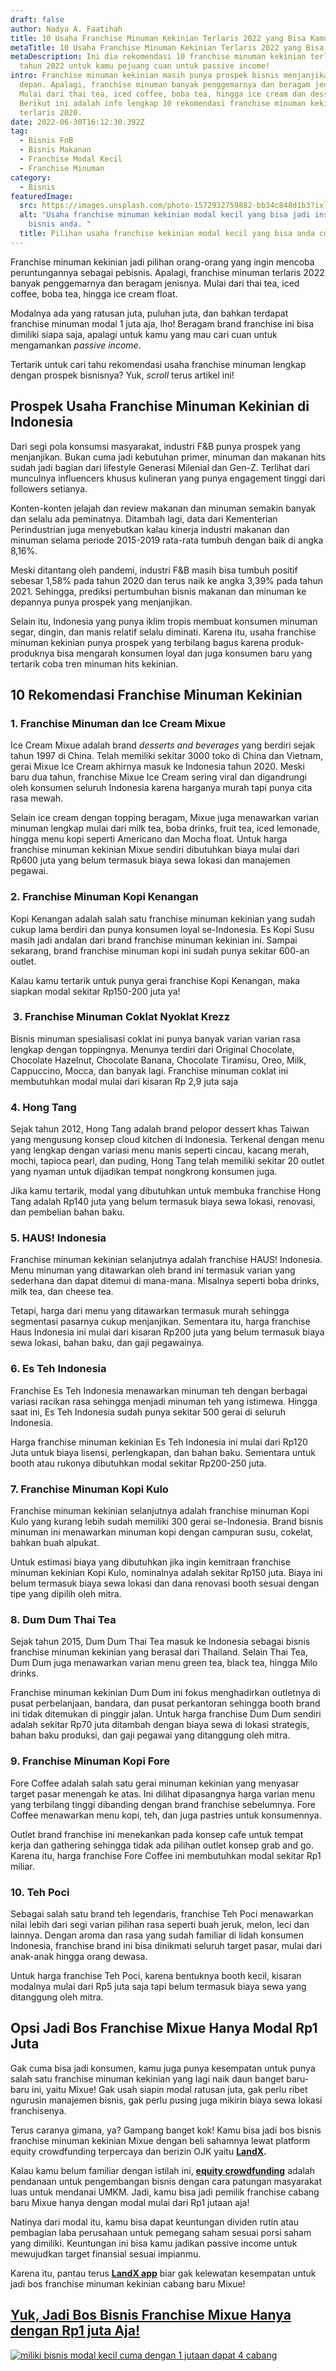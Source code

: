 ```yaml
---
draft: false
author: Nadya A. Faatihah
title: 10 Usaha Franchise Minuman Kekinian Terlaris 2022 yang Bisa Kamu Coba
metaTitle: 10 Usaha Franchise Minuman Kekinian Terlaris 2022 yang Bisa Kamu Coba
metaDescription: Ini dia rekomendasi 10 franchise minuman kekinian terlaris di
  tahun 2022 untuk kamu pejuang cuan untuk passive income!
intro: Franchise minuman kekinian masih punya prospek bisnis menjanjikan di masa
  depan. Apalagi, franchise minuman banyak penggemarnya dan beragam jenisnya.
  Mulai dari thai tea, iced coffee, boba tea, hingga ice cream dan dessert bowl.
  Berikut ini adalah info lengkap 10 rekomendasi franchise minuman kekinian
  terlaris 2020.
date: 2022-06-30T16:12:30.392Z
tag:
  - Bisnis FnB
  - Bisnis Makanan
  - Franchise Modal Kecil
  - Franchise Minuman
category:
  - Bisnis
featuredImage:
  src: https://images.unsplash.com/photo-1572932759882-bb34c848d1b3?ixlib=rb-1.2.1&ixid=MnwxMjA3fDB8MHxwaG90by1wYWdlfHx8fGVufDB8fHx8&auto=format&fit=crop&w=870&q=80
  alt: "Usaha franchise minuman kekinian modal kecil yang bisa jadi inspirasi
    bisnis anda. "
  title: Pilihan usaha franchise kekinian modal kecil yang bisa anda coba
---
```

<!--StartFragment-->

Franchise minuman kekinian jadi pilihan orang-orang yang ingin mencoba peruntungannya sebagai pebisnis. Apalagi, franchise minuman terlaris 2022 banyak penggemarnya dan beragam jenisnya. Mulai dari thai tea, iced coffee, boba tea, hingga ice cream float. 

Modalnya ada yang ratusan juta, puluhan juta, dan bahkan terdapat franchise minuman modal 1 juta aja, lho! Beragam brand franchise ini bisa dimiliki siapa saja, apalagi untuk kamu yang mau cari cuan untuk mengamankan *passive income*.

Tertarik untuk cari tahu rekomendasi usaha franchise minuman lengkap dengan prospek bisnisnya? Yuk, *scroll* terus artikel ini!

## Prospek Usaha Franchise Minuman Kekinian di Indonesia

Dari segi pola konsumsi masyarakat, industri F&B punya prospek yang menjanjikan. Bukan cuma jadi kebutuhan primer, minuman dan makanan hits sudah jadi bagian dari lifestyle Generasi Milenial dan Gen-Z. Terlihat dari munculnya influencers khusus kulineran yang punya engagement tinggi dari followers setianya.

Konten-konten jelajah dan review makanan dan minuman semakin banyak dan selalu ada peminatnya. Ditambah lagi, data dari Kementerian Perindustrian juga menyebutkan kalau kinerja industri makanan dan minuman selama periode 2015-2019 rata-rata tumbuh dengan baik di angka 8,16%. 

Meski ditantang oleh pandemi, industri F&B masih bisa tumbuh positif sebesar 1,58% pada tahun 2020 dan terus naik ke angka 3,39% pada tahun 2021. Sehingga, prediksi pertumbuhan bisnis makanan dan minuman ke depannya punya prospek yang menjanjikan.

Selain itu, Indonesia yang punya iklim tropis membuat konsumen minuman segar, dingin, dan manis relatif selalu diminati. Karena itu, usaha franchise minuman kekinian punya prospek yang terbilang bagus karena produk-produknya bisa mengarah konsumen loyal dan juga konsumen baru yang tertarik coba tren minuman hits kekinian. 

## 10 Rekomendasi Franchise Minuman Kekinian 

### 1. Franchise Minuman dan Ice Cream Mixue

Ice Cream Mixue adalah brand *desserts and beverages* yang berdiri sejak tahun 1997 di China. Telah memiliki sekitar 3000 toko di China dan Vietnam, gerai Mixue Ice Cream akhirnya masuk ke Indonesia tahun 2020. Meski baru dua tahun, franchise Mixue Ice Cream sering viral dan digandrungi oleh konsumen seluruh Indonesia karena harganya murah tapi punya cita rasa mewah.

Selain ice cream dengan topping beragam, Mixue juga menawarkan varian minuman lengkap mulai dari milk tea, boba drinks, fruit tea, iced lemonade, hingga menu kopi seperti Americano dan Mocha float. Untuk harga franchise minuman kekinian Mixue sendiri dibutuhkan biaya mulai dari Rp600 juta yang belum termasuk biaya sewa lokasi dan manajemen pegawai.

### 2. Franchise Minuman Kopi Kenangan

Kopi Kenangan adalah salah satu franchise minuman kekinian yang sudah cukup lama berdiri dan punya konsumen loyal se-Indonesia. Es Kopi Susu masih jadi andalan dari brand franchise minuman kekinian ini. Sampai sekarang, brand franchise minuman kopi ini sudah punya sekitar 600-an outlet.

Kalau kamu tertarik untuk punya gerai franchise Kopi Kenangan, maka siapkan modal sekitar Rp150-200 juta ya!

###  3. Franchise Minuman Coklat Nyoklat Krezz

Bisnis minuman spesialisasi coklat ini punya banyak varian varian rasa lengkap dengan toppingnya. Menunya terdiri dari Original Chocolate, Chocolate Hazelnut, Chocolate Banana, Chocolate Tiramisu, Oreo, Milk, Cappuccino, Mocca, dan banyak lagi. Franchise minuman coklat ini membutuhkan modal mulai dari kisaran Rp 2,9 juta saja

### 4. Hong Tang

Sejak tahun 2012, Hong Tang adalah brand pelopor dessert khas Taiwan yang mengusung konsep cloud kitchen di Indonesia. Terkenal dengan menu yang lengkap dengan variasi menu manis seperti cincau, kacang merah, mochi, tapioca pearl, dan puding, Hong Tang telah memiliki sekitar 20 outlet yang nyaman untuk dijadikan tempat nongkrong konsumen juga.

Jika kamu tertarik, modal yang dibutuhkan untuk membuka franchise Hong Tang adalah Rp140 juta yang belum termasuk biaya sewa lokasi, renovasi, dan pembelian bahan baku.

### 5. HAUS! Indonesia

Franchise minuman kekinian selanjutnya adalah franchise HAUS! Indonesia. Menu minuman yang ditawarkan oleh brand ini termasuk varian yang sederhana dan dapat ditemui di mana-mana. Misalnya seperti boba drinks, milk tea, dan cheese tea. 

Tetapi, harga dari menu yang ditawarkan termasuk murah sehingga segmentasi pasarnya cukup menjanjikan. Sementara itu, harga franchise Haus Indonesia ini mulai dari kisaran Rp200 juta yang belum termasuk biaya sewa lokasi, bahan baku, dan gaji pegawainya.

### 6. Es Teh Indonesia

Franchise Es Teh Indonesia menawarkan minuman teh dengan berbagai variasi racikan rasa sehingga menjadi minuman teh yang istimewa. Hingga saat ini, Es Teh Indonesia sudah punya sekitar 500 gerai di seluruh Indonesia. 

Harga franchise minuman kekinian Es Teh Indonesia ini mulai dari Rp120 Juta untuk biaya lisensi, perlengkapan, dan bahan baku. Sementara untuk booth atau rukonya dibutuhkan modal sekitar Rp200-250 juta.

### 7. Franchise Minuman Kopi Kulo 

Franchise minuman kekinian selanjutnya adalah franchise minuman Kopi Kulo yang kurang lebih sudah memiliki 300 gerai se-Indonesia. Brand bisnis minuman ini menawarkan minuman kopi dengan campuran susu, cokelat, bahkan buah alpukat.

Untuk estimasi biaya yang dibutuhkan jika ingin kemitraan franchise minuman kekinian Kopi Kulo, nominalnya adalah sekitar Rp150 juta. Biaya ini belum termasuk biaya sewa lokasi dan dana renovasi booth sesuai dengan tipe yang dipilih oleh mitra.

### 8. Dum Dum Thai Tea

Sejak tahun 2015, Dum Dum Thai Tea masuk ke Indonesia sebagai bisnis franchise minuman kekinian yang berasal dari Thailand. Selain Thai Tea, Dum Dum juga menawarkan varian menu green tea, black tea, hingga Milo drinks. 

Franchise minuman kekinian Dum Dum ini fokus menghadirkan outletnya di pusat perbelanjaan, bandara, dan pusat perkantoran sehingga booth brand ini tidak ditemukan di pinggir jalan. Untuk harga franchise Dum Dum sendiri adalah sekitar Rp70 juta ditambah dengan biaya sewa di lokasi strategis, bahan baku produksi, dan gaji pegawai yang ditanggung oleh mitra.

### 9. Franchise Minuman Kopi Fore

Fore Coffee adalah salah satu gerai minuman kekinian yang menyasar target pasar menengah ke atas. Ini dilihat dipasangnya harga varian menu yang terbilang tinggi dibanding dengan brand franchise sebelumnya. Fore Coffee menawarkan menu kopi, teh, dan juga pastries untuk konsumennya.

Outlet brand franchise ini menekankan pada konsep cafe untuk tempat kerja dan gathering sehingga tidak ada pilihan outlet konsep grab and go. Karena itu, harga franchise Fore Coffee ini membutuhkan modal sekitar Rp1 miliar.

### 10. Teh Poci

Sebagai salah satu brand teh legendaris, franchise Teh Poci menawarkan nilai lebih dari segi varian pilihan rasa seperti buah jeruk, melon, leci dan lainnya. Dengan aroma dan rasa yang sudah familiar di lidah konsumen Indonesia, franchise brand ini bisa dinikmati seluruh target pasar, mulai dari anak-anak hingga orang dewasa.

Untuk harga franchise Teh Poci, karena bentuknya booth kecil, kisaran modalnya mulai dari Rp5 juta saja tapi belum termasuk biaya sewa yang ditanggung oleh mitra.

## Opsi Jadi Bos Franchise Mixue Hanya Modal Rp1 Juta

Gak cuma bisa jadi konsumen, kamu juga punya kesempatan untuk punya salah satu franchise minuman kekinian yang lagi naik daun banget baru-baru ini, yaitu Mixue! Gak usah siapin modal ratusan juta, gak perlu ribet ngurusin manajemen bisnis, gak perlu pusing juga mikirin biaya sewa lokasi franchisenya.

Terus caranya gimana, ya? Gampang banget kok! Kamu bisa jadi bos bisnis franchise minuman kekinian Mixue dengan beli sahamnya lewat platform equity crowdfunding terpercaya dan berizin OJK yaitu **[LandX](https://landx.id/).** 

Kalau kamu belum familiar dengan istilah ini, **[equity crowdfunding](https://landx.id/)** adalah pendanaan untuk pengembangan bisnis dengan cara patungan masyarakat luas untuk mendanai UMKM. Jadi, kamu bisa jadi pemilik franchise cabang baru Mixue hanya dengan modal mulai dari Rp1 jutaan aja!

Natinya dari modal itu, kamu bisa dapat keuntungan dividen rutin atau pembagian laba perusahaan untuk pemegang saham sesuai porsi saham yang dimiliki. Keuntungan ini bisa kamu jadikan passive income untuk mewujudkan target finansial sesuai impianmu.

Karena itu, pantau terus **[LandX app](https://play.google.com/store/apps/details?id=store.numoney.landxapp&hl=en&gl=US)** biar gak kelewatan kesempatan untuk jadi bos franchise minuman kekinian cabang baru Mixue! 

## [Yuk, Jadi Bos Bisnis Franchise Mixue Hanya dengan Rp1 juta Aja!](https://app.landx.id/?utm_source=Organic+Page&utm_medium=Content+Blog&utm_campaign=BlogLandX&utm_id=Blog)

[![miliki bisnis modal kecil cuma dengan 1 jutaan dapat 4 cabang ](https://accountgram-production.sfo2.cdn.digitaloceanspaces.com/landx_ghost/2021/11/jadi-owner-bisnis-hanya-1-jutaan-dengan-cuan-yang-sangat-menjanjikan.png)](https://app.landx.id/?utm_source=Organic+Page&utm_medium=Content+Blog&utm_campaign=BlogLandX&utm_id=Blog)

<!--EndFragment-->

<!--EndFragment-->